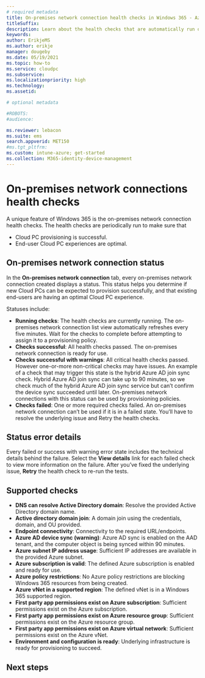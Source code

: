```yaml
---
# required metadata
title: On-premises network connection health checks in Windows 365 - Azure | Microsoft Docs
titleSuffix:
description: Learn about the health checks that are automatically run on on-premises network connections.
keywords:
author: ErikjeMS  
ms.author: erikje
manager: dougeby
ms.date: 05/19/2021
ms.topic: how-to
ms.service: cloudpc
ms.subservice:
ms.localizationpriority: high
ms.technology:
ms.assetid: 

# optional metadata

#ROBOTS:
#audience:

ms.reviewer: lebacon
ms.suite: ems
search.appverid: MET150
#ms.tgt_pltfrm:
ms.custom: intune-azure; get-started
ms.collection: M365-identity-device-management
---
```


# On-premises network connections health checks

A unique feature of Windows 365 is the on-premises network connection health checks. The health checks are periodically run to make sure that

- Cloud PC provisioning is successful.
- End-user Cloud PC experiences are optimal.

## On-premises network connection status

In the **On-premises network connection** tab, every on-premises network connection created displays a status. This status helps you determine if new Cloud PCs can be expected to provision successfully, and that existing end-users are having an optimal Cloud PC experience.

Statuses include:

- **Running checks**: The health checks are currently running. The on-premises network connection list view automatically refreshes every five minutes. Wait for the checks to complete before attempting to assign it to a provisioning policy.
- **Checks successful**: All health checks passed. The on-premises network connection is ready for use.  
- **Checks successful with warnings**: All critical health checks passed. However one-or-more non-critical checks may have issues. An example of a check that may trigger this state is the hybrid Azure AD join sync check. Hybrid Azure AD join sync can take up to 90 minutes, so we check much of the hybrid Azure AD join sync service but can’t confirm the device sync succeeded until later. On-premises network connections with this status can be used by provisioning policies.
- **Checks failed**: One or more required checks failed. An on-premises network connection can’t be used if it is in a failed state. You’ll have to resolve the underlying issue and Retry the health checks.

## Status error details

Every failed or success with warning error state includes the technical details behind the failure. Select the **View details** link for each failed check to view more information on the failure. After you’ve fixed the underlying issue, **Retry** the health check to re-run the tests.

## Supported checks

- **DNS can resolve Active Directory domain**: Resolve the provided Active Directory domain name.
- **Active directory domain join**: A domain join using the credentials, domain, and OU provided.
- **Endpoint connectivity**: Connectivity to the required URL/endpoints.
- **Azure AD device sync (warning)**: Azure AD sync is enabled on the AAD tenant, and the computer object is being synced within 90 minutes.
- **Azure subnet IP address usage**: Sufficient IP addresses are available in the provided Azure subnet.
- **Azure subscription is valid**: The defined Azure subscription is enabled and ready for use.
- **Azure policy restrictions**: No Azure policy restrictions are blocking Windows 365 resources from being created.
- **Azure vNet in a supported region**: The defined vNet is in a Windows 365 supported region.
- **First party app permissions exist on Azure subscription**: Sufficient permissions exist on the Azure subscription.
- **First party app permissions exist on Azure resource group**: Sufficient permissions exist on the Azure resource group.
- **First party app permissions exist on Azure virtual network**: Sufficient permissions exist on the Azure vNet.
- **Environment and configuration is ready**: Underlying infrastructure is ready for provisioning to succeed.

<!-- ########################## -->
## Next steps

